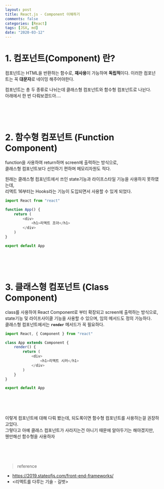 ```yaml
---
layout: post
title: React.js - Component 이해하기
comments: false
categories: [React]
tags: [JSX, md]
date: "2020-03-12"
---
```


# 1. 컴포넌트(Component) 란?

컴포넌트는 HTML을 반환하는 함수로, **재사용**이 가능하며 **독립적**이다.
이러한 컴포넌트는 꼭 **대문자**로 네이밍 해주어야한다.

컴포넌트는 총 두 종류로 나뉘는데 클래스형 컴포넌트와 함수형 컴포넌트로 나뉜다.  
아래에서 한 번 다뤄보겠드아....

<br><br><br>

# 2. 함수형 컴포넌트 (Function Component)

function을 사용하여 return하며 screen에 출력하는 방식으로,  
클래스형 컴포넌트보다 선언하기 편하며 메모리자원도 적다.

원래는 클래스형 컴포넌트에서 쓰인 state기능과 라이프스타일 기능을 사용하지 못하였는데,  
리액트 16부터는 Hooks라는 기능이 도입되면서 사용할 수 있게 되었다.

```javascript
import React from "react"

function App() {
    return (
        <div>
            <h1>리액트 조아</h1>
        </div>
    )
}

export default App
```

<br><br><br>

# 3. 클래스형 컴포넌트 (Class Component)

class를 사용하여 React Component로 부터 확장되고 screen에 출력하는 방식으로,  
state기능 및 라이프사이클 기능을 사용할 수 있으며, 임의 메서드도 정의 가능하다.  
클래스형 컴포넌트에서는 **`render`** 메서드가 꼭 필요하다.

```javascript
import React, { Component } from "react"

class App extends Component {
    render() {
        return (
            <div>
                <h1>리액트 시러</h1>
            </div>
        )
    }
}

export default App
```

<br><br><br>

이렇게 컴포넌트에 대해 다뤄 봤는데, 되도록이면 함수형 컴포넌트를 사용하는걸 권장하고있다.  
그렇다고 아예 클래스 컴포넌트가 사라지는건 아니기 때문에 알아두기는 해야겠지만,  
웬만해선 함수형을 사용하자

<br><br><br>

> <subtitle>reference</subtitle>

-   <https://2019.stateofjs.com/front-end-frameworks/>
-   <리액트를 다루는 기술 - 길벗>

